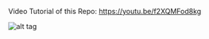 Video Tutorial of this Repo:
https://youtu.be/f2XQMFod8kg


![alt tag](https://github.com/MG-Microsoft/Azure-Databricks-MLOps/blob/main/images/databricks2.jpg)
